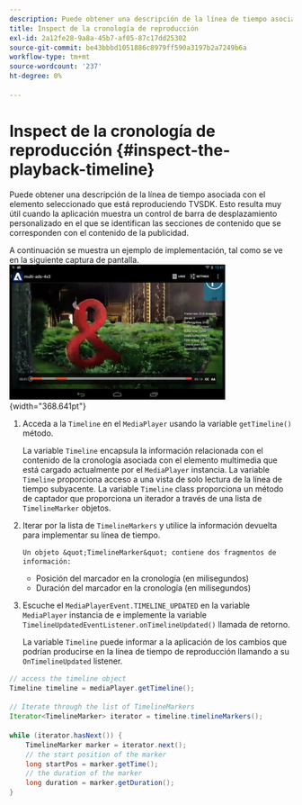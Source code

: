 ```yaml
---
description: Puede obtener una descripción de la línea de tiempo asociada con el elemento seleccionado que está reproduciendo TVSDK. Esto resulta muy útil cuando la aplicación muestra un control de barra de desplazamiento personalizado en el que se identifican las secciones de contenido que se corresponden con el contenido de la publicidad.
title: Inspect de la cronología de reproducción
exl-id: 2a12fe28-9a8a-45b7-af05-87c17dd25302
source-git-commit: be43bbbd1051886c8979ff590a3197b2a7249b6a
workflow-type: tm+mt
source-wordcount: '237'
ht-degree: 0%

---
```


# Inspect de la cronología de reproducción {#inspect-the-playback-timeline}

Puede obtener una descripción de la línea de tiempo asociada con el elemento seleccionado que está reproduciendo TVSDK. Esto resulta muy útil cuando la aplicación muestra un control de barra de desplazamiento personalizado en el que se identifican las secciones de contenido que se corresponden con el contenido de la publicidad.

A continuación se muestra un ejemplo de implementación, tal como se ve en la siguiente captura de pantalla.  ![](assets/inspect-playback.jpg){width="368.641pt"}

1. Acceda a la `Timeline` en el `MediaPlayer` usando la variable `getTimeline()` método.

   La variable `Timeline` encapsula la información relacionada con el contenido de la cronología asociada con el elemento multimedia que está cargado actualmente por el `MediaPlayer` instancia. La variable `Timeline` proporciona acceso a una vista de solo lectura de la línea de tiempo subyacente. La variable `Timeline` class proporciona un método de captador que proporciona un iterador a través de una lista de `TimelineMarker` objetos.

1. Iterar por la lista de `TimelineMarkers` y utilice la información devuelta para implementar su línea de tiempo.

       Un objeto &quot;TimelineMarker&quot; contiene dos fragmentos de información:
   
   * Posición del marcador en la cronología (en milisegundos)
   * Duración del marcador en la cronología (en milisegundos)

1. Escuche el `MediaPlayerEvent.TIMELINE_UPDATED` en la variable `MediaPlayer` instancia de e implemente la variable `TimelineUpdatedEventListener.onTimelineUpdated()` llamada de retorno.

   La variable `Timeline` puede informar a la aplicación de los cambios que podrían producirse en la línea de tiempo de reproducción llamando a su `OnTimelineUpdated` listener.

```java
// access the timeline object 
Timeline timeline = mediaPlayer.getTimeline(); 
 
// Iterate through the list of TimelineMarkers 
Iterator<TimelineMarker> iterator = timeline.timelineMarkers(); 
 
while (iterator.hasNext()) { 
    TimelineMarker marker = iterator.next(); 
    // the start position of the marker 
    long startPos = marker.getTime(); 
    // the duration of the marker 
    long duration = marker.getDuration(); 
}
```
